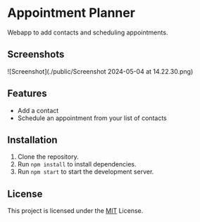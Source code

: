 # Appointment Planner

Webapp to add contacts and scheduling appointments.

## Screenshots

![Screenshot](./public/Screenshot 2024-05-04 at 14.22.30.png)

## Features

- Add a contact
- Schedule an appointment from your list of contacts

## Installation

1. Clone the repository.
2. Run `npm install` to install dependencies.
3. Run `npm start` to start the development server.

## License

This project is licensed under the [MIT](https://opensource.org/licenses/MIT) License.
